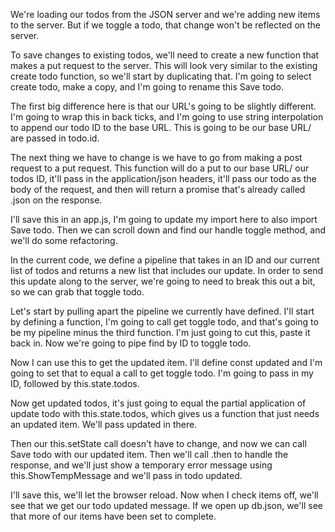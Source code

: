 We're loading our todos from the JSON server and we're adding new items to the server. But if we toggle a todo, that change won't be reflected on the server.

To save changes to existing todos, we'll need to create a new function that makes a put request to the server. This will look very similar to the existing create todo function, so we'll start by duplicating that. I'm going to select create todo, make a copy, and I'm going to rename this Save todo.

The first big difference here is that our URL's going to be slightly different. I'm going to wrap this in back ticks, and I'm going to use string interpolation to append our todo ID to the base URL. This is going to be our base URL/ are passed in todo.id.

The next thing we have to change is we have to go from making a post request to a put request. This function will do a put to our base URL/ our todos ID, it'll pass in the application/json headers, it'll pass our todo as the body of the request, and then will return a promise that's already called .json on the response.

I'll save this in an app.js, I'm going to update my import here to also import Save todo. Then we can scroll down and find our handle toggle method, and we'll do some refactoring.

In the current code, we define a pipeline that takes in an ID and our current list of todos and returns a new list that includes our update. In order to send this update along to the server, we're going to need to break this out a bit, so we can grab that toggle todo.

Let's start by pulling apart the pipeline we currently have defined. I'll start by defining a function, I'm going to call get toggle todo, and that's going to be my pipeline minus the third function. I'm just going to cut this, paste it back in. Now we're going to pipe find by ID to toggle todo.

Now I can use this to get the updated item. I'll define const updated and I'm going to set that to equal a call to get toggle todo. I'm going to pass in my ID, followed by this.state.todos.

Now get updated todos, it's just going to equal the partial application of update todo with this.state.todos, which gives us a function that just needs an updated item. We'll pass updated in there.

Then our this.setState call doesn't have to change, and now we can call Save todo with our updated item. Then we'll call .then to handle the response, and we'll just show a temporary error message using this.ShowTempMessage and we'll pass in todo updated.

I'll save this, we'll let the browser reload. Now when I check items off, we'll see that we get our todo updated message. If we open up db.json, we'll see that more of our items have been set to complete.